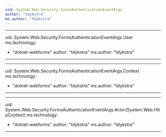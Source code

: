 ```yaml
---
uid: System.Web.Security.FormsAuthenticationEventArgs
author: "tdykstra"
ms.author: "tdykstra"
---
```


---
uid: System.Web.Security.FormsAuthenticationEventArgs.User
ms.technology: 
  - "dotnet-webforms"
author: "tdykstra"
ms.author: "tdykstra"
---

---
uid: System.Web.Security.FormsAuthenticationEventArgs.Context
ms.technology: 
  - "dotnet-webforms"
author: "tdykstra"
ms.author: "tdykstra"
---

---
uid: System.Web.Security.FormsAuthenticationEventArgs.#ctor(System.Web.HttpContext)
ms.technology: 
  - "dotnet-webforms"
author: "tdykstra"
ms.author: "tdykstra"
---
